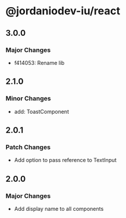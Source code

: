# @jordaniodev-iu/react

## 3.0.0

### Major Changes

- f414053: Rename lib

## 2.1.0

### Minor Changes

- add: ToastComponent

## 2.0.1

### Patch Changes

- Add option to pass reference to TextInput

## 2.0.0

### Major Changes

- Add display name to all components
